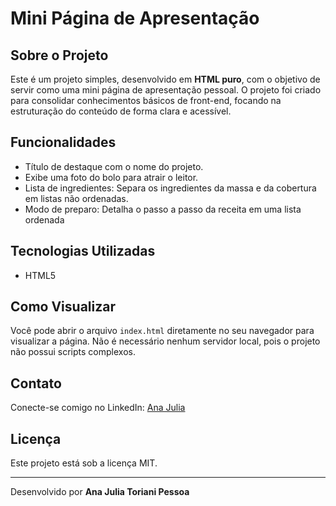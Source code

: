 # Mini Página de Apresentação

## Sobre o Projeto
Este é um projeto simples, desenvolvido em **HTML puro**, com o objetivo de servir como uma mini página de apresentação pessoal. O projeto foi criado para consolidar conhecimentos básicos de front-end, focando na estruturação do conteúdo de forma clara e acessível.

## Funcionalidades
*   Título de destaque com o nome do projeto.
*   Exibe uma foto do bolo para atrair o leitor.
*   Lista de ingredientes: Separa os ingredientes da massa e da cobertura em listas não ordenadas.
*   Modo de preparo: Detalha o passo a passo da receita em uma lista ordenada

## Tecnologias Utilizadas
*   HTML5

## Como Visualizar
Você pode abrir o arquivo `index.html` diretamente no seu navegador para visualizar a página. Não é necessário nenhum servidor local, pois o projeto não possui scripts complexos.

## Contato
Conecte-se comigo no LinkedIn:
[Ana Julia](https://www.linkedin.com/in/ajtp)

## Licença
Este projeto está sob a licença MIT.

---
Desenvolvido por **Ana Julia Toriani Pessoa**

